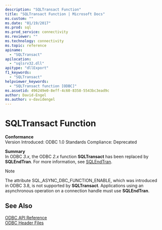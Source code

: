 ```yaml
---
description: "SQLTransact Function"
title: "SQLTransact Function | Microsoft Docs"
ms.custom: ""
ms.date: "01/19/2017"
ms.prod: sql
ms.prod_service: connectivity
ms.reviewer: ""
ms.technology: connectivity
ms.topic: reference
apiname: 
  - "SQLTransact"
apilocation: 
  - "sqlsrv32.dll"
apitype: "dllExport"
f1_keywords: 
  - "SQLTransact"
helpviewer_keywords: 
  - "SQLTransact function [ODBC]"
ms.assetid: 496249e0-8eff-4c60-8358-5543bc3ead9c
author: David-Engel
ms.author: v-davidengel
---
```

# SQLTransact Function
**Conformance**  
 Version Introduced: ODBC 1.0 Standards Compliance: Deprecated  
  
 **Summary**  
 In ODBC *3.x*, the ODBC *2.x* function **SQLTransact** has been replaced by **SQLEndTran**. For more information, see [SQLEndTran](../../../odbc/reference/syntax/sqlendtran-function.md).  
  
> [!NOTE]  
>  The attribute SQL_ASYNC_DBC_FUNCTION_ENABLE, which was introduced in ODBC 3.8, is not supported by **SQLTransact**. Applications using an asynchronous operation on a connection handle must use **SQLEndTran**.  
  
## See Also  
 [ODBC API Reference](../../../odbc/reference/syntax/odbc-api-reference.md)   
 [ODBC Header Files](../../../odbc/reference/install/odbc-header-files.md)
